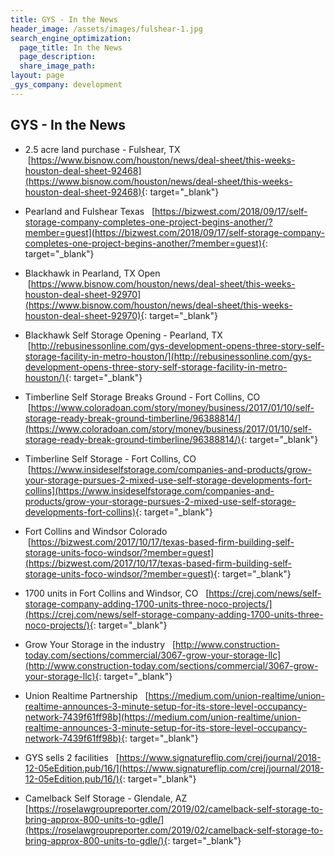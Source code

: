 ```yaml
---
title: GYS - In the News
header_image: /assets/images/fulshear-1.jpg
search_engine_optimization:
  page_title: In the News
  page_description:
  share_image_path:
layout: page
_gys_company: development
---
```


## GYS - In the News

* 2.5 acre land purchase - Fulshear, TX&nbsp; &nbsp;[https://www.bisnow.com/houston/news/deal-sheet/this-weeks-houston-deal-sheet-92468](https://www.bisnow.com/houston/news/deal-sheet/this-weeks-houston-deal-sheet-92468){: target="_blank"}

* Pearland and Fulshear Texas&nbsp; &nbsp;[https://bizwest.com/2018/09/17/self-storage-company-completes-one-project-begins-another/?member=guest](https://bizwest.com/2018/09/17/self-storage-company-completes-one-project-begins-another/?member=guest){: target="_blank"}

* Blackhawk in Pearland, TX Open&nbsp; &nbsp;[https://www.bisnow.com/houston/news/deal-sheet/this-weeks-houston-deal-sheet-92970](https://www.bisnow.com/houston/news/deal-sheet/this-weeks-houston-deal-sheet-92970){: target="_blank"}

* Blackhawk Self Storage Opening - Pearland, TX&nbsp; &nbsp;[http://rebusinessonline.com/gys-development-opens-three-story-self-storage-facility-in-metro-houston/](http://rebusinessonline.com/gys-development-opens-three-story-self-storage-facility-in-metro-houston/){: target="_blank"}

* Timberline Self Storage Breaks Ground - Fort Collins, CO&nbsp; &nbsp;[https://www.coloradoan.com/story/money/business/2017/01/10/self-storage-ready-break-ground-timberline/96388814/](https://www.coloradoan.com/story/money/business/2017/01/10/self-storage-ready-break-ground-timberline/96388814/){: target="_blank"}

* Timberline Self Storage - Fort Collins, CO&nbsp; &nbsp;[https://www.insideselfstorage.com/companies-and-products/grow-your-storage-pursues-2-mixed-use-self-storage-developments-fort-collins](https://www.insideselfstorage.com/companies-and-products/grow-your-storage-pursues-2-mixed-use-self-storage-developments-fort-collins){: target="_blank"}

* Fort Collins and Windsor Colorado&nbsp; &nbsp;[https://bizwest.com/2017/10/17/texas-based-firm-building-self-storage-units-foco-windsor/?member=guest](https://bizwest.com/2017/10/17/texas-based-firm-building-self-storage-units-foco-windsor/?member=guest){: target="_blank"}

* 1700 units in Fort Collins and Windsor, CO&nbsp; &nbsp;[https://crej.com/news/self-storage-company-adding-1700-units-three-noco-projects/](https://crej.com/news/self-storage-company-adding-1700-units-three-noco-projects/){: target="_blank"}

* Grow Your Storage in the industry&nbsp; &nbsp;[http://www.construction-today.com/sections/commercial/3067-grow-your-storage-llc](http://www.construction-today.com/sections/commercial/3067-grow-your-storage-llc){: target="_blank"}

* Union Realtime Partnership&nbsp; &nbsp;[https://medium.com/union-realtime/union-realtime-announces-3-minute-setup-for-its-store-level-occupancy-network-7439f61ff98b](https://medium.com/union-realtime/union-realtime-announces-3-minute-setup-for-its-store-level-occupancy-network-7439f61ff98b){: target="_blank"}

* GYS sells 2 facilities&nbsp; &nbsp;[https://www.signatureflip.com/crej/journal/2018-12-05eEdition.pub/16/](https://www.signatureflip.com/crej/journal/2018-12-05eEdition.pub/16/){: target="_blank"}

* Camelback Self Storage - Glendale, AZ&nbsp; [https://roselawgroupreporter.com/2019/02/camelback-self-storage-to-bring-approx-800-units-to-gdle/](https://roselawgroupreporter.com/2019/02/camelback-self-storage-to-bring-approx-800-units-to-gdle/){: target="_blank"}